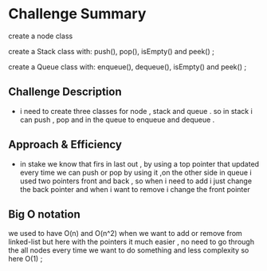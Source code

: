 # Challenge Summary
<!-- Short summary or background information -->
create a node class 

create a Stack class
with: push(), pop(), isEmpty() and peek() ;

create a Queue class 
with: enqueue(), dequeue(), isEmpty() and peek() ;


## Challenge Description
<!-- Description of the challenge -->
- i need to create three classes for node , stack and queue .
so in stack i can push , pop and in the queue to enqueue and dequeue .

## Approach & Efficiency
<!-- What approach did you take? Why? What is the Big O space/time for this approach? -->
- in stake we know that firs in last out , by using a top pointer that updated every time we can push or pop by using it ,on the other side in queue i used two pointers front and back , so when i need to add i just change the back pointer and when i want to remove i change the front pointer 
## Big O notation 
we used to have O(n) and O(n^2) when we want to add or remove from linked-list but here with the pointers it much easier , no need to go through the all nodes every time we want to do something and less complexity so here O(1) ;  



